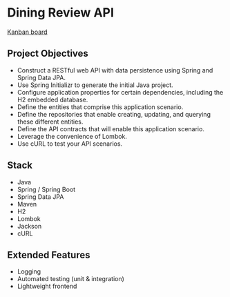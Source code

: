 # Dining Review API
[Kanban board](https://www.codecademy.com/paths/create-rest-apis-with-spring-and-java/tracks/spring-apis-portfolio-project/modules/spring-dining-review-api/kanban_projects/dining-review-api)



## Project Objectives

- Construct a RESTful web API with data persistence using Spring and Spring Data JPA.
- Use Spring Initializr to generate the initial Java project.
- Configure application properties for certain dependencies, including the H2 embedded database.
- Define the entities that comprise this application scenario.
- Define the repositories that enable creating, updating, and querying these different entities.
- Define the API contracts that will enable this application scenario.
- Leverage the convenience of Lombok.
- Use cURL to test your API scenarios.


## Stack

- Java
- Spring / Spring Boot
- Spring Data JPA
- Maven
- H2
- Lombok
- Jackson
- cURL


## Extended Features
- Logging
- Automated testing (unit & integration)
- Lightweight frontend
